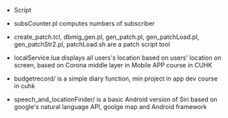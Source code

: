 * Script  
 - subsCounter.pl computes numbers of subscriber  
 - create_patch.tcl, dbmig_gen.pl, gen_patch.pl, gen_patchLoad.pl, gen_patchStr2.pl, patchLoad.sh are a patch script tool  

 - localService.lua displays all users's location based on users' location on screen, based on Corona middle layer in Mobile APP course in CUHK  

 - budgetrecord/ is a simple diary function, min project in app dev course in cuhk  
 - speech_and_locationFinder/ is a basic Android version of Siri based on google's natural language API, goolge map and Android framework  